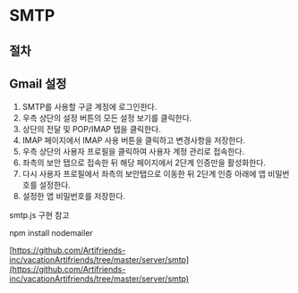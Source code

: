 # SMTP

## 절차

## Gmail 설정

1. SMTP를 사용할 구글 계정에 로그인한다.
2. 우측 상단의 설정 버튼의 모든 설정 보기를 클릭한다.
3. 상단의 전달 및 POP/IMAP 탭을 클릭한다.
4. IMAP 페이지에서 IMAP 사용 버튼을 클릭하고 변경사항을 저장한다.
5. 우측 상단의 사용자 프로필을 클릭하여 사용자 계정 관리로 접속한다.
6. 좌측의 보안 탭으로 접속한 뒤 해당 페이지에서 2단계 인증만을 활성화한다.
7. 다시 사용자 프로필에서 좌측의 보안탭으로 이동한 뒤 2단계 인증 아래에 앱 비밀번호를 설정한다.
8. 설정한 앱 비밀번호를 저장한다.

smtp.js 구현 참고

npm install nodemailer

[https://github.com/Artifriends-inc/vacationArtifriends/tree/master/server/smtp](https://github.com/Artifriends-inc/vacationArtifriends/tree/master/server/smtp)